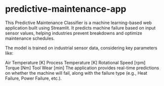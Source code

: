 ﻿# predictive-maintenance-app
This Predictive Maintenance Classifier is a machine learning-based web application built using Streamlit. It predicts machine failure based on input sensor values, helping industries prevent breakdowns and optimize maintenance schedules.

The model is trained on industrial sensor data, considering key parameters like:

Air Temperature [K]
Process Temperature [K]
Rotational Speed [rpm]
Torque [Nm]
Tool Wear [min]
The application provides real-time predictions on whether the machine will fail, along with the failure type (e.g., Heat Failure, Power Failure, etc.).
